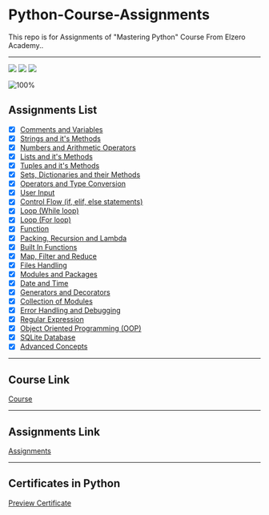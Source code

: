 # Python-Course-Assignments
This repo is for Assignments of "Mastering Python" Course From Elzero Academy.. 

---

<img src="https://img.shields.io/badge/Total%20Number%20Of%20Hours%20For%20This%20Course-20h24m-blue">

<img src="https://img.shields.io/badge/Total%20Number%20Of%20Lessons%20For%20This%20Course-152 Lesson-yellow">

<img src="https://img.shields.io/badge/Total%20Number%20Of%20Assignments%20For%20This%20Course-115 Assignments-blue">

![100%](https://progress-bar.dev/100/?title=Done)
<br />

## Assignments List
- [x] [Comments and Variables](https://github.com/alimoustafa2000/Python-Course-Assignments/tree/main/01-%20Comments%2C%20Variables%20%26%20Concatenation)
- [x] [Strings and it's Methods](https://github.com/alimoustafa2000/Python-Course-Assignments/tree/main/02-%20%20Strings%20and%20it's%20Methods)
- [x] [Numbers and Arithmetic Operators](https://github.com/alimoustafa2000/Python-Course-Assignments/tree/main/03-%20Numbers%20%26%20Arithmetic%20Operators)
- [x] [Lists and it's Methods](https://github.com/alimoustafa2000/Python-Course-Assignments/tree/main/04-%20Lists%20and%20it's%20Methods)
- [x] [Tuples and it's Methods](https://github.com/alimoustafa2000/Python-Course-Assignments/tree/main/05-%20Tuples%20and%20it's%20Methods)
- [x] [Sets, Dictionaries and their Methods](https://github.com/alimoustafa2000/Python-Course-Assignments/tree/main/06-%20Sets%2C%20Dictionaries%20and%20their%20Methods)
- [x] [Operators and Type Conversion](https://github.com/alimoustafa2000/Python-Course-Assignments/tree/main/07-%20Boolean%2C%20Operators%20%26%20Type%20Conversion)
- [x] [User Input](https://github.com/alimoustafa2000/Python-Course-Assignments/tree/main/08-%20User%20Input)
- [x] [Control Flow (if, elif, else statements)](https://github.com/alimoustafa2000/Python-Course-Assignments/tree/main/09-%20If%2C%20elif%2C%20else%20statement)
- [x] [Loop (While loop)](https://github.com/alimoustafa2000/Python-Course-Assignments/tree/main/10-%20Loop/1-%20While%20loop) 
- [x] [Loop (For loop)](https://github.com/alimoustafa2000/Python-Course-Assignments/tree/main/10-%20Loop/2-%20For%20loop)
- [x] [Function](https://github.com/alimoustafa2000/Python-Course-Assignments/tree/main/11-%20Function/Function)
- [x] [Packing, Recursion and Lambda](https://github.com/alimoustafa2000/Python-Course-Assignments/tree/main/11-%20Function/Packing%2C%20Recursion%20and%20Lambda)
- [x] [Built In Functions](https://github.com/alimoustafa2000/Python-Course-Assignments/tree/main/13-%20Built%20In%20Functions/Built%20In%20Functions)
- [x] [Map, Filter and Reduce](https://github.com/alimoustafa2000/Python-Course-Assignments/tree/main/13-%20Built%20In%20Functions/Map%2C%20Filter%2C%20Reduce)
- [x] [Files Handling](https://github.com/alimoustafa2000/Python-Course-Assignments/tree/main/12-%20Files%20Handling)
- [x] [Modules and Packages](https://github.com/alimoustafa2000/Python-Course-Assignments/tree/main/14-%20Modules%20%26%20Packages)
- [x] [Date and Time](https://github.com/alimoustafa2000/Python-Course-Assignments/tree/main/15-%20Date%20%26%20Time)
- [x] [Generators and Decorators](https://github.com/alimoustafa2000/Python-Course-Assignments/tree/main/16-%20Generators%20%26%20Decorators)
- [x] [Collection of Modules](https://github.com/alimoustafa2000/Python-Course-Assignments/tree/main/17-%20Collection%20of%20Modules)
- [x] [Error Handling and Debugging](https://github.com/alimoustafa2000/Python-Course-Assignments/tree/main/18-%20Error%20Handling%20%26%20Debugging)
- [x] [Regular Expression](https://github.com/alimoustafa2000/Python-Course-Assignments/tree/main/19-%20Regular%20Expression)
- [x] [Object Oriented Programming (OOP)](https://github.com/alimoustafa2000/Python-Course-Assignments/tree/main/20-%20OOP)
- [x] [SQLite Database](https://github.com/alimoustafa2000/Python-Course-Assignments/tree/main/21-%20SQLite%20Database)
- [x] [Advanced Concepts](https://github.com/alimoustafa2000/Python-Course-Assignments/tree/main/22-%20Advanced%20Concepts)

---

## Course Link
[Course](https://www.youtube.com/playlist?list=PLDoPjvoNmBAyE_gei5d18qkfIe-Z8mocs)

---

## Assignments Link
[Assignments](https://elzero.org/category/assignments/python-assignments/)

---

## Certificates in Python
[Preview Certificate](https://bit.ly/3Hx6GQJ)
